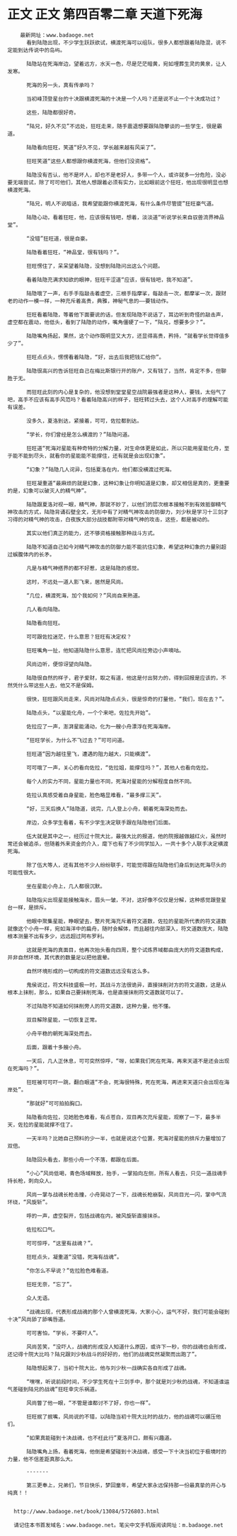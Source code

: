 # 正文 正文 第四百零二章 天道下死海
        最新网址：www.badaoge.net
          看到陆隐出现，不少学生跃跃欲试，横渡死海可以组队，很多人都想跟着陆隐混，说不定能到达传说中的岛屿。
      
          陆隐站在死海岸边，望着远方，水天一色，尽是茫茫暗黄，宛如埋葬生灵的黄泉，让人发寒。
      
          死海的另一头，真有传承吗？
      
          当初峰顶登星台的十决跟横渡死海的十决是一个人吗？还是说不止一个十决成功过？
      
          这些，陆隐都很好奇。
      
          “陆兄，好久不见”不远处，狂旺走来，随手震退想要跟陆隐攀谈的一些学生，很是霸道。
      
          陆隐看向狂旺，笑道“好久不见，学长越来越有风采了”。
      
          狂旺笑道“这些人都想跟你横渡死海，但他们没资格”。
      
          陆隐没有否认，他不是坏人，却也不是老好人，多带一个人，或许就多一分危险，没必要无端尝试，除了可可他们，其他人想跟着必须有实力，比如眼前这个狂旺，他出现很明显也想横渡死海。
      
          “陆兄，明人不说暗话，我希望能跟你横渡死海，有什么条件尽管提”狂旺豪气道。
      
          陆隐心动，看着狂旺，他，应该很有钱吧，想着，淡淡道“听说学长来自驭兽流界神品堂”。
      
          “没错”狂旺道，很是自豪。
      
          陆隐看着狂旺，“神品堂，很有钱吗？”。
      
          狂旺愣住了，呆呆望着陆隐，没想到陆隐问出这么个问题。
      
          看着陆隐充满求知欲的眼神，狂旺干涩道“应该，很有钱吧，我不知道”。
      
          陆隐哦了一声，右手手指敲击着虚空，三根手指摩挲，每敲击一次，都摩挲一次，跟财老的动作一模一样，一种充斥着高贵，典雅，神秘气息的——要钱动作。
      
          狂旺看着陆隐，等着他下面要说的话，但发现陆隐不说话了，耳边听到奇怪的敲击声，虚空都在震动，他低头，看到了陆隐的动作，嘴角僵硬了一下，“陆兄，想要多少？”。
      
          陆隐嘴角扬起，果然，这个动作既明显又大方，还显得高贵，矜持，“就看学长觉得值多少了”。
      
          狂旺点点头，愣愣看着陆隐，“好，出去后我把钱汇给你”。
      
          陆隐很高兴的告诉狂旺自己在梅比斯银行开的账户，又有钱了，当然，肯定不多，但聊胜于无。
      
          而狂旺此刻的内心是复杂的，他没想到堂堂星空战院最强者是这种人，要钱，太俗气了吧，高手不应该有高手风范吗？看着陆隐高兴的样子，狂旺转过头去，这个人对高手的理解可能有误差。
      
          没多久，夏洛到达，紧接着，可可，佐拉都到达。
      
          “学长，你们曾经是怎么横渡的？”陆隐问道。
      
          狂旺道“死海对星能有种奇特的分解力量，对生命体更是如此，所以只能用星能化舟，至于能不能到尽头，就看你的星能能不能撑住，还有就是会出现幻象”。
      
          “幻象？”陆隐几人诧异，包括夏洛在内，他们都没横渡过死海。
      
          狂旺凝重道“最麻烦的就是幻象，这种幻象让你明知道是幻象，却又相信是真的，更重要的是，幻象可以破灭人的精气神”。
      
          陆隐跟夏洛对视一眼，精气神，那就不妙了，以他们的层次根本接触不到有效抵御精气神攻击的方式，陆隐背诵石壁全文，无形中有了对精气神攻击的防御力，刘少秋是学习十三剑才习得的对精气神的攻击，白夜族大部分战技都附带对精气神的攻击，这些，都是被动的。
      
          其实以他们真正的能力，还不够资格接触那种战斗方式。
      
          陆隐不知道自己如今对精气神攻击的防御力能不能抗住幻象，希望这种幻象的力量别超过蜈腹体内的长矛。
      
          凡是与精气神搭界的都不好惹，这是陆隐的感觉。
      
          这时，不远处一道人影飞来，居然是风尚。
      
          “几位，横渡死海，加个我如何？”风尚自来熟道。
      
          几人看向陆隐。
      
          陆隐看向狂旺。
      
          可可跟佐拉迷茫，什么意思？狂旺有决定权？
      
          狂旺嘴角一扯，他知道陆隐什么意思，连忙把风尚拉旁边小声嘀咕。
      
          风尚边听，便惊讶望向陆隐。
      
          陆隐很自然的样子，君子爱财，取之有道，他这是付出努力的，得到回报是应该的，不然凭什么带这些人去，他又不是保姆。
      
          很快，狂旺跟风尚走来，风尚对陆隐点点头，很是惊奇的打量他，“我们，现在去？”。
      
          陆隐点头，“以星能化舟，一个个来吧，佐拉先开始”。
      
          佐拉应了一声，澎湃星能涌动，化为一艘小舟漂浮在死海海岸。
      
          “狂旺学长，为什么不飞过去？”可可问道。
      
          狂旺道“因为越往里飞，遭遇的阻力越大，只能横渡”。
      
          可可哦了一声，关心的看向佐拉，“佐拉姐，能撑住吗？”，其他人也看向佐拉。
      
          每个人的实力不同，星能力量也不同，死海对星能的分解程度自然不同。
      
          佐拉认真感受着自身星能，脸色略显难看，“最多撑三天”。
      
          “好，三天后换人”陆隐道，说完，几人登上小舟，朝着死海深处而去。
      
          岸边，众多学生看着，有不少学生决定联手跟在陆隐他们后面。
      
          伍大就是其中之一，经历过十院大比，最强大比的报道，他的院报越做越红火，虽然时常还会被追杀，但随着外来资金的介入，麾下也有了不少同学加入，一共十多个人联手决定横渡死海。
      
          除了伍大等人，还有其他不少人纷纷联手，可能觉得跟在陆隐他们身后到达死海尽头的可能性很大。
      
          坐在星能小舟上，几人都很沉默。
      
          陆隐指尖出现星能接触海水，眉头一皱，不对，这好像不仅仅是分解，这种感觉跟登星台一样，是排斥。
      
          他眼中聚集星能，睁眼望去，整片死海充斥着符文道数，佐拉的星能所代表的符文道数就像这个小舟一样，宛如海洋中的扁舟，随时会解体，而且越往内部深入，符文道数庞大，陆隐根本测量不出有多少，远远超过阿布罗利。
      
          这就是死海的真面目，他再次抬头看向四周，整个试炼界域都由庞大的符文道数构成，并非自然环境，其代表的数量足以把他震晕。
      
          自然环境形成的一切构成的符文道数远远没有这么多。
      
          鬼侯说过，符文科技盛极一时，其战斗方法很诡异，直接抹削对方的符文道数，这是从根本上抹削，那么，如果自己要抹削死海，也是直接抹削符文道数就可以了。
      
          不过陆隐不知道如何抹削旁人的符文道数，这种力量，他不懂。
      
          双目解除星能，一切恢复正常。
      
          小舟平稳的朝死海深处而去。
      
          后面，跟着十多艘小舟。
      
          一天后，几人正休息，可可突然惊呼，“呀，如果我们死在死海，再来天道不是还会出现在死海吗？”。
      
          狂旺被可可吓一跳，翻白眼道“不会，死海很特殊，死在死海，再进来天道只会出现在海岸处”。
      
          “那就好”可可拍拍胸口。
      
          陆隐看向佐拉，见她脸色难看，有点苍白，双目再次充斥星能，观察了一下，最多半天，佐拉的星能就撑不住了。
      
          一天半吗？比她自己预料的少一半，也就是说这个位置，死海对星能的排斥力量增加了双倍。
      
          陆隐回头看去，那些小舟一个不落，都跟在后面。
      
          “小心”风尚低喝，青色场域释放，抬手，一掌拍向左侧，所有人看去，只见一道战魂手持长枪，刺向众人。
      
          风尚一掌与战魂长枪击撞，小舟晃动了一下，战魂长枪崩裂，风尚目光一闪，掌中气流环绕，“风旋斩”。
      
          呼的一声，虚空裂开，包括战魂在内，被风旋斩直接抹杀。
      
          佐拉松口气。
      
          可可惊呼，“这里有战魂？”。
      
          狂旺点头，凝重道“没错，死海有战魂”。
      
          “你怎么不早说？”佐拉脸色难看道。
      
          狂旺无奈，“忘了”。
      
          众人无语。
      
          “战魂出现，代表形成战魂的那个人曾横渡死海，大家小心，运气不好，我们可能会碰到十决”风尚舔了舔嘴唇道。
      
          可可害怕，“学长，不要吓人”。
      
          风尚苦笑，“没吓人，战魂的形成没人知道什么原因，或许下一秒，你的战魂也会形成，还记得十院大比吗？陆兄跟刘少秋战斗的好好的，他们的战魂突然凝聚而出跑了”。
      
          陆隐想起来了，当初十院大比，他与刘少秋一战确实各自形成了战魂。
      
          “嘿嘿，听说前段时间，不少学生死在十三剑手中，那个就是刘少秋的战魂，不知道谁运气差碰到陆兄的战魂”狂旺幸灾乐祸道。
      
          风尚瞥了他一眼，“不管是谁都讨不了好，你也一样”。
      
          狂旺抿了抿嘴，风尚说的不错，以陆隐当初十院大比时的战力，他的战魂可以碾压他们。
      
          “如果真能碰到十决战魂，也不枉此行”夏洛开口，颇有兴趣道。
      
          陆隐嘴角上扬，看着死海，他倒是希望碰到十决战魂，感受一下十决当初位于极境时的力量，他不信差距真那么大。
      
          -------
      
          第三更奉上，兄弟们，节日快乐，梦回童年，希望大家永远保持那一份最真挚的开心与纯真！！
      
      
      http://www.badaoge.net/book/13084/5726803.html
      
      请记住本书首发域名：www.badaoge.net。笔尖中文手机版阅读网址：m.badaoge.net